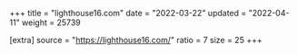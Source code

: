 +++
title = "lighthouse16.com"
date = "2022-03-22"
updated = "2022-04-11"
weight = 25739

[extra]
source = "https://lighthouse16.com/"
ratio = 7
size = 25
+++

